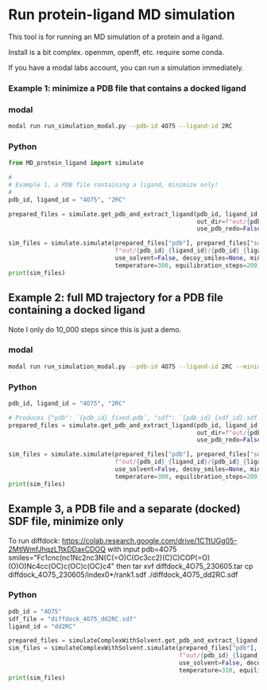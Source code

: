 # Run protein-ligand MD simulation

This tool is for running an MD simulation of a protein and a ligand.

Install is a bit complex. openmm, openff, etc. require some conda.

If you have a modal labs account, you can run a simulation immediately.

### Example 1: minimize a PDB file that contains a docked ligand

### modal
```sh
modal run run_simulation_modal.py --pdb-id 4O75 --ligand-id 2RC
```

### Python
```python
from MD_protein_ligand import simulate

#
# Example 1, a PDB file containing a ligand, minimize only!
#
pdb_id, ligand_id = "4O75", "2RC"

prepared_files = simulate.get_pdb_and_extract_ligand(pdb_id, ligand_id,
                                                     out_dir=f"out/{pdb_id}_{ligand_id}",
                                                     use_pdb_redo=False)

sim_files = simulate.simulate(prepared_files["pdb"], prepared_files["sdf"],
                              f"out/{pdb_id}_{ligand_id}/{pdb_id}_{ligand_id}", 10_000,
                              use_solvent=False, decoy_smiles=None, minimize_only=True,
                              temperature=300, equilibration_steps=200)
print(sim_files)
```


## Example 2: full MD trajectory for a PDB file containing a docked ligand

Note I only do 10_000 steps since this is just a demo.

### modal
```sh
modal run run_simulation_modal.py --pdb-id 4O75 --ligand-id 2RC --minimize-only False --num-steps 10_000
```

### Python
```python
pdb_id, ligand_id = "4O75", "2RC"

# Produces {"pdb": `{pdb_id}_fixed.pdb`, "sdf": `{pdb_id}_{sdf_id}.sdf`}
prepared_files = simulate.get_pdb_and_extract_ligand(pdb_id, ligand_id,
                                                     out_dir=f"out/{pdb_id}_{ligand_id}",
                                                     use_pdb_redo=False)

sim_files = simulate.simulate(prepared_files["pdb"], prepared_files["sdf"],
                              f"out/{pdb_id}_{ligand_id}/{pdb_id}_{ligand_id}", 10_000,
                              use_solvent=False, decoy_smiles=None, minimize_only=False,
                              temperature=300, equilibration_steps=200)
print(sim_files)
```

## Example 3, a PDB file and a separate (docked) SDF file, minimize only

To run diffdock:
https://colab.research.google.com/drive/1CTtUGg05-2MtlWmfJhqzLTtkDDaxCDOQ
with input
pdb=4O75 smiles="Fc1cnc(nc1Nc2nc3N(C(=O)C(Oc3cc2)(C)C)COP(=O)(O)O)Nc4cc(OC)c(OC)c(OC)c4"
then
tar xvf diffdock_4O75_230605.tar
cp diffdock_4O75_230605/index0*/rank1.sdf ./diffdock_4O75_dd2RC.sdf

### Python
```python
pdb_id = "4O75"
sdf_file = "diffdock_4O75_dd2RC.sdf"
ligand_id = "dd2RC"

prepared_files = simulateComplexWithSolvent.get_pdb_and_extract_ligand(pdb_id, out_dir=f"out/{pdb_id}_{ligand_id}")
sim_files = simulateComplexWithSolvent.simulate(prepared_files["pdb"], sdf_file,
                                                f"out/{pdb_id}_{ligand_id}/{pdb_id}_{ligand_id}", 10_000,
                                                use_solvent=False, decoy_smiles=None, minimize_only=True,
                                                temperature=310, equilibration_steps=200)
print(sim_files)
```

